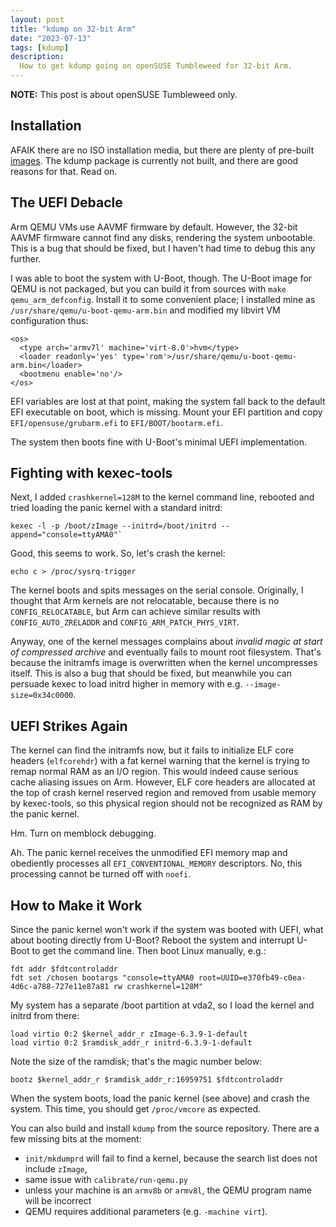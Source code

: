 ```yaml
---
layout: post
title: "kdump on 32-bit Arm"
date: "2023-07-13"
tags: [kdump]
description:
  How to get kdump going on openSUSE Tumbleweed for 32-bit Arm.
---
```


**NOTE:** This post is about openSUSE Tumbleweed only.

## Installation

AFAIK there are no ISO installation media, but there are plenty of pre-built
[images](http://download.opensuse.org/ports/armv7hl/tumbleweed/appliances/).
The kdump package is currently not built, and there are good reasons for
that. Read on.

## The UEFI Debacle

Arm QEMU VMs use AAVMF firmware by default. However, the 32-bit AAVMF firmware
cannot find any disks, rendering the system unbootable. This is a bug that
should be fixed, but I haven't had time to debug this any further.

I was able to boot the system with U-Boot, though. The U-Boot image for QEMU
is not packaged, but you can build it from sources with `make
qemu_arm_defconfig`.  Install it to some convenient place; I installed mine as
`/usr/share/qemu/u-boot-qemu-arm.bin` and modified my libvirt VM configuration
thus:

	<os>
	  <type arch='armv7l' machine='virt-8.0'>hvm</type>
	  <loader readonly='yes' type='rom'>/usr/share/qemu/u-boot-qemu-arm.bin</loader>
	  <bootmenu enable='no'/>
	</os>

EFI variables are lost at that point, making the system fall back to the
default EFI executable on boot, which is missing. Mount your EFI partition and
copy `EFI/opensuse/grubarm.efi` to `EFI/BOOT/bootarm.efi`.

The system then boots fine with U-Boot's minimal UEFI implementation.

## Fighting with kexec-tools

Next, I added `crashkernel=128M` to the kernel command line, rebooted and
tried loading the panic kernel with a standard initrd:

	kexec -l -p /boot/zImage --initrd=/boot/initrd --append="console=ttyAMA0"`

Good, this seems to work. So, let's crash the kernel:

	echo c > /proc/sysrq-trigger

The kernel boots and spits messages on the serial console. Originally, I
thought that Arm kernels are not relocatable, because there is no
`CONFIG_RELOCATABLE`, but Arm can achieve similar results with
`CONFIG_AUTO_ZRELADDR` and `CONFIG_ARM_PATCH_PHYS_VIRT`.

Anyway, one of the kernel messages complains about _invalid magic at start of
compressed archive_ and eventually fails to mount root filesystem. That's
because the initramfs image is overwritten when the kernel uncompresses
itself. This is also a bug that should be fixed, but meanwhile you can
persuade kexec to load initrd higher in memory with
e.g. `--image-size=0x34c0000`.

## UEFI Strikes Again

The kernel can find the initramfs now, but it fails to initialize ELF core
headers (`elfcorehdr`) with a fat kernel warning that the kernel is trying to
remap normal RAM as an I/O region. This would indeed cause serious cache
aliasing issues on Arm. However, ELF core headers are allocated at the top of
crash kernel reserved region and removed from usable memory by kexec-tools,
so this physical region should not be recognized as RAM by the panic kernel.

Hm. Turn on memblock debugging.

Ah. The panic kernel receives the unmodified EFI memory map and obediently
processes all `EFI_CONVENTIONAL_MEMORY` descriptors. No, this processing
cannot be turned off with `noefi`.

## How to Make it Work

Since the panic kernel won't work if the system was booted with UEFI, what
about booting directly from U-Boot? Reboot the system and interrupt U-Boot to
get the command line. Then boot Linux manually, e.g.:

	fdt addr $fdtcontroladdr
	fdt set /chosen bootargs "console=ttyAMA0 root=UUID=e370fb49-c0ea-4d6c-a788-727e11e87a81 rw crashkernel=128M"

My system has a separate /boot partition at vda2, so I load the kernel and
initrd from there:

	load virtio 0:2 $kernel_addr_r zImage-6.3.9-1-default
	load virtio 0:2 $ramdisk_addr_r initrd-6.3.9-1-default

Note the size of the ramdisk; that's the magic number below:

	bootz $kernel_addr_r $ramdisk_addr_r:16959751 $fdtcontroladdr

When the system boots, load the panic kernel (see above) and crash the
system. This time, you should get `/proc/vmcore` as expected.

You can also build and install `kdump` from the source repository. There are a
few missing bits at the moment:

- `init/mkdumprd` will fail to find a kernel, because the search list does not
  include `zImage`,
- same issue with `calibrate/run-qemu.py`
- unless your machine is an `armv8b` or `armv8l`, the QEMU program name will
  be incorrect
- QEMU requires additional parameters (e.g. `-machine virt`).
